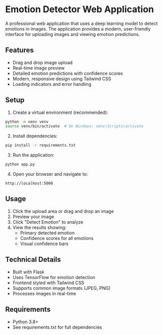 # Emotion Detector Web Application

A professional web application that uses a deep learning model to detect emotions in images. The application provides a modern, user-friendly interface for uploading images and viewing emotion predictions.

## Features

- Drag and drop image upload
- Real-time image preview
- Detailed emotion predictions with confidence scores
- Modern, responsive design using Tailwind CSS
- Loading indicators and error handling

## Setup

1. Create a virtual environment (recommended):
```bash
python -m venv venv
source venv/bin/activate  # On Windows: venv\Scripts\activate
```

2. Install dependencies:
```bash
pip install -r requirements.txt
```

3. Run the application:
```bash
python app.py
```

4. Open your browser and navigate to:
```
http://localhost:5000
```

## Usage

1. Click the upload area or drag and drop an image
2. Preview your image
3. Click "Detect Emotion" to analyze
4. View the results showing:
   - Primary detected emotion
   - Confidence scores for all emotions
   - Visual confidence bars

## Technical Details

- Built with Flask
- Uses TensorFlow for emotion detection
- Frontend styled with Tailwind CSS
- Supports common image formats (JPEG, PNG)
- Processes images in real-time

## Requirements

- Python 3.8+
- See requirements.txt for full dependencies 